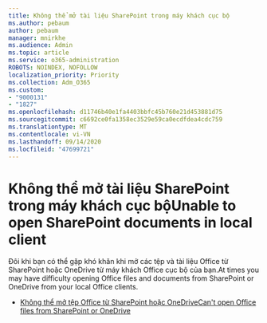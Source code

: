 ```yaml
---
title: Không thể mở tài liệu SharePoint trong máy khách cục bộ
ms.author: pebaum
author: pebaum
manager: mnirkhe
ms.audience: Admin
ms.topic: article
ms.service: o365-administration
ROBOTS: NOINDEX, NOFOLLOW
localization_priority: Priority
ms.collection: Adm_O365
ms.custom:
- "9000131"
- "1827"
ms.openlocfilehash: d11746b40e1fa4403bbfc45b760e21d453881d75
ms.sourcegitcommit: c6692ce0fa1358ec3529e59ca0ecdfdea4cdc759
ms.translationtype: MT
ms.contentlocale: vi-VN
ms.lasthandoff: 09/14/2020
ms.locfileid: "47699721"
---
```

# <a name="unable-to-open-sharepoint-documents-in-local-client"></a><span data-ttu-id="32cd6-102">Không thể mở tài liệu SharePoint trong máy khách cục bộ</span><span class="sxs-lookup"><span data-stu-id="32cd6-102">Unable to open SharePoint documents in local client</span></span>

<span data-ttu-id="32cd6-103">Đôi khi bạn có thể gặp khó khăn khi mở các tệp và tài liệu Office từ SharePoint hoặc OneDrive từ máy khách Office cục bộ của bạn.</span><span class="sxs-lookup"><span data-stu-id="32cd6-103">At times you may have difficulty opening Office files and documents from SharePoint or OneDrive from your local Office clients.</span></span>

- [<span data-ttu-id="32cd6-104">Không thể mở tệp Office từ SharePoint hoặc OneDrive</span><span class="sxs-lookup"><span data-stu-id="32cd6-104">Can't open Office files from SharePoint or OneDrive</span></span>](https://docs.microsoft.com/sharepoint/troubleshoot/administration/cant-open-office-files)

